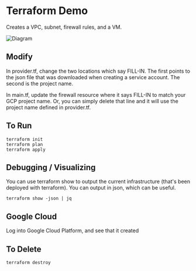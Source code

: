 # Terraform Demo

Creates a VPC, subnet, firewall rules, and a VM.  

![Diagram](mod2-demo1.png)


## Modify
In provider.tf, change the two locations which say FILL-IN.  The first points to the json file that was downloaded when creating a service account.  The second is the project name.

In main.tf, update the firewall resource where it says FILL-IN to match your GCP project name. Or, you can simply delete that line and it will use the project name defined in provider.tf.

## To Run
```
terraform init
terraform plan
terraform apply
```

## Debugging / Visualizing
You can use terraform show to output the current infrastructure (that's been deployed with terraform).  You can output in json, which can be useful.

```
terraform show -json | jq
```

## Google Cloud
Log into Google Cloud Platform, and see that it created 

## To Delete
```
terraform destroy
```
